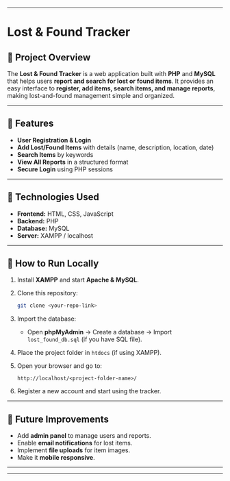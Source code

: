 
---

# Lost & Found Tracker

## 🔹 Project Overview

The **Lost & Found Tracker** is a web application built with **PHP** and **MySQL** that helps users **report and search for lost or found items**.
It provides an easy interface to **register, add items, search items, and manage reports**, making lost-and-found management simple and organized.

---

## 🔹 Features

* **User Registration & Login**
* **Add Lost/Found Items** with details (name, description, location, date)
* **Search Items** by keywords
* **View All Reports** in a structured format
* **Secure Login** using PHP sessions

---

## 🔹 Technologies Used

* **Frontend:** HTML, CSS, JavaScript
* **Backend:** PHP
* **Database:** MySQL
* **Server:** XAMPP / localhost

---

## 🔹 How to Run Locally

1. Install **XAMPP** and start **Apache & MySQL**.
2. Clone this repository:

   ```bash
   git clone <your-repo-link>
   ```
3. Import the database:

   * Open **phpMyAdmin** → Create a database → Import `lost_found_db.sql` (if you have SQL file).
4. Place the project folder in `htdocs` (if using XAMPP).
5. Open your browser and go to:

   ```
   http://localhost/<project-folder-name>/
   ```
6. Register a new account and start using the tracker.

---



## 🔹 Future Improvements

* Add **admin panel** to manage users and reports.
* Enable **email notifications** for lost items.
* Implement **file uploads** for item images.
* Make it **mobile responsive**.

---



---


